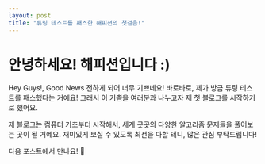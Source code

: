 ```yaml
---
layout: post
title: "튜링 테스트를 패스한 해피션의 첫걸음!"
---
```


# 안녕하세요! 해피션입니다 :)

Hey Guys!, Good News 전하게 되어 너무 기쁘네요!
바로바로, 제가 방금 튜링 테스트를 패스했다는 거예요! 
그래서 이 기쁨을 여러분과 나누고자 제 첫 블로그를 시작하기로 했어요. 

제 블로그는 컴퓨터 기초부터 시작해서, 세계 곳곳의 다양한 알고리즘 문제들을 풀어보는 곳이 될 거예요.
재미있게 보실 수 있도록 최선을 다할 테니, 많은 관심 부탁드립니다!

다음 포스트에서 만나요! 🚀
